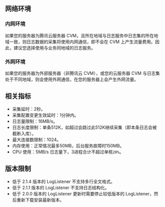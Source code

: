 ## 网络环境
### 内网环境

如果您的服务器为腾讯云服务器 CVM，且所在地域与日志服务中日志集的所在地域一致，则日志数据的采集将使用内网通信，即不会在 CVM 上产生流量费用。因此，建议您选择使用与业务同地域的日志服务。

### 外网环境
如果您的服务器为外部服务器（非腾讯云 CVM），或您的云服务器 CVM 与日志集处于不同地域，则会使用外网通信，在您的服务器上会产生外网流量。

## 相关指标
- 采集延时：2秒。
- 采集配置变更生效延时：1分钟内。
- 日志量限制：16MB/s。
- 日志长度限制：单条512K，如超过会跳过此512K继续采集（即本条日志会被截断入库）。
- 最大连接数限制：1024。
- 内存使用：正常情况最多50MB，后台服务故障时150MB。
- CPU 使用：5MB/s 日志量下，3进程合计不超过单核`20%`。

## 版本限制
- 低于 2.1.4 版本的 LogListener 不支持多行全文格式。
- 低于 2.1.1 版本的 LogListener 不支持日志结构化。
- 低于 2.0.0 版本的 LogListener 更新时需要停止较低版本的 LogListener，然后重新下载安装最新版本。
